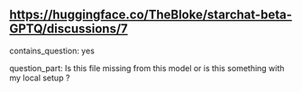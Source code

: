## https://huggingface.co/TheBloke/starchat-beta-GPTQ/discussions/7

contains_question: yes

question_part: Is this file missing from this model or is this something with my local setup ?